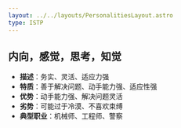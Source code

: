 ```yaml
---
layout: ../../layouts/PersonalitiesLayout.astro
type: ISTP
---
```

## 内向，感觉，思考，知觉
- **描述**：务实、灵活、适应力强
- **特质**：善于解决问题、动手能力强、适应性强
- **优势**：动手能力强、解决问题灵活
- **劣势**：可能过于冷漠、不喜欢束缚
- **典型职业**：机械师、工程师、警察